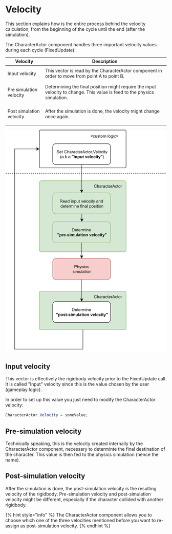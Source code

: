 # Velocity

This section explains how is the entire process behind the velocity calculation, from the beginning of the cycle until the end (after the simulation).

The CharacterActor component handles three important velocity values during each cycle (FixedUpdate):

| Velocity                               | Description                                                                                                              |
| -------------------------------------- | ------------------------------------------------------------------------------------------------------------------------ |
| <p></p><p>Input velocity </p>          | This vector is read by the CharacterActor component in order to move from point A to point B.                            |
| <p></p><p>Pre simulation velocity</p>  | Determining the final position might require the input velocity to change. This value is feed to the physics simulation. |
| <p></p><p>Post simulation velocity</p> | After the simulation is done, the velocity might change once again.                                                      |

![](../../../.gitbook/assets/Velocity.png)

## Input velocity

This vector is effectively the rigidbody velocity prior to the FixedUpdate call. It is called "Input" velocity since this is the value chosen by the user (gameplay logic).

In order to set up this value you just need to modify the CharacterActor velocity:

```csharp
CharacterActor.Velocity = someValue;
```

## Pre-simulation velocity

Technically speaking, this is the velocity created internally by the CharacterActor component, necessary to determinte the final destination of the character. This value is then fed to the physics simulation (hence the name).

## Post-simulation velocity

After the simulation is done, the post-simulation velocity is the resulting velocity of the rigidbody. Pre-simulation velocity and post-simulation velocity might be different, especially if the character collided with another rigidbody.

{% hint style="info" %}
The CharacterActor component allows you to choose which one of the three velocities mentioned before you want to re-assign as post-simulation velocity.
{% endhint %}

